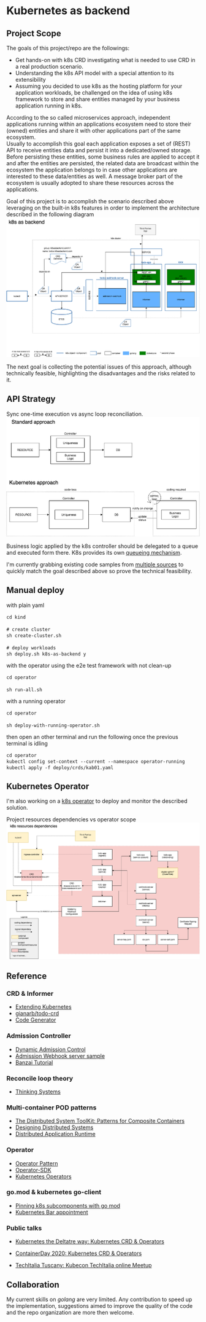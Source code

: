 # Kubernetes as backend

## Project Scope
The goals of this project/repo are the followings:
- Get hands-on with k8s CRD investigating what is needed to use CRD in a real production scenario.
- Understanding the k8s API model with a special attention to its extensibility
- Assuming you decided to use k8s as the hosting platform for your application workloads, be challenged on the idea of using k8s framework to store and share entities managed by your business application running in k8s.

According to the so called microservices approach, independent applications running within an applications ecosystem need to store their (owned) entities and share it with other applications part of the same ecosystem.  
Usually to accomplish this goal each application exposes a set of (REST) API to receive entities data and persist it into a dedicated/owned storage.  
Before persisting these entities, some business rules are applied to accept it and after the entities are persisted, the related data are broadcast within the ecosystem the application belongs to in case other applications are interested to these data/entities as well.  A message broker part of the ecosystem is usually adopted to share these resources across the applications.

Goal of this project is to accomplish the scenario described above leveraging on the built-in k8s features in order to implement the architecture described in the following diagram
![](images/k8s-as-backend.png?raw=true)

The next goal is collecting the potential issues of this approach, although technically feasible, highlighting the disadvantages and the risks related to it.

## API Strategy
Sync one-time execution vs async loop reconciliation.
![](images/kab-API-strategy.png?raw=true)

Business logic applied by the k8s controller should be delegated to a queue and executed form there. K8s provides its own [queueing mechanism](https://godoc.org/k8s.io/client-go/util/workqueue).

I'm currently grabbing existing code samples from [multiple sources](notes.md) to quickly match the goal described above so prove the technical feasibility.

## Manual deploy
with plain yaml
```
cd kind

# create cluster
sh create-cluster.sh

# deploy workloads
sh deploy.sh k8s-as-backend y
```

with the operator using the e2e test framework with not clean-up
```
cd operator

sh run-all.sh
```

with a running operator
```
cd operator

sh deploy-with-running-operator.sh
```
then open an other terminal and run the following once the previous terminal is idling
```
cd operator
kubectl config set-context --current --namespace operator-running
kubectl apply -f deploy/crds/kab01.yaml
```


## Kubernetes Operator
I'm also working on a [k8s operator](operator/README.md) to deploy and monitor the described solution.

Project resources dependencies vs operator scope
![](images/kab-resource-deps.png?raw=true)

## Reference

### CRD & Informer
- [Extending Kubernetes](https://get.oreilly.com/ind_extending-kubernetes.html)
- [gianarb/todo-crd](https://github.com/gianarb/todo-crd)
- [Code Generator](https://github.com/kubernetes/code-generator)

### Admission Controller

- [Dynamic Admission Control](https://kubernetes.io/docs/reference/access-authn-authz/extensible-admission-controllers)
- [Admission Webhook server sample](https://github.com/kubernetes/kubernetes/tree/v1.16.11/test/images/agnhost#webhook-kubernetes-external-admission-webhook)
- [Banzai Tutorial](https://banzaicloud.com/blog/k8s-admission-webhooks/)

### Reconcile loop theory
- [Thinking Systems](https://www.amazon.it/Thinking-Systems-Donella-H-Meadows/dp/1603580557)

### Multi-container POD patterns

- [The Distributed System ToolKit: Patterns for Composite Containers](https://kubernetes.io/blog/2015/06/the-distributed-system-toolkit-patterns/)
- [Designing Distributed Systems](https://learning.oreilly.com/library/view/designing-distributed-systems/9781491983638/)
- [Distributed Application Runtime](https://dapr.io/)

### Operator

- [Operator Pattern](https://kubernetes.io/docs/concepts/extend-kubernetes/operator/)
- [Operator-SDK](https://github.com/operator-framework/operator-sdk)
- [Kubernetes Operators](https://learning.oreilly.com/library/view/kubernetes-operators/9781492048039/)

### go.mod & kubernetes go-client

- [Pinning k8s subcomponents with go mod](https://medium.com/@cristiano.deg/pinning-k8s-subcomponents-with-go-mod-1ad087731f83)
- [Kubernetes Bar appointment](https://www.youtube.com/watch?v=vD47LRy23Ag)

### Public talks

- [Kubernetes the Deltatre way: Kubernetes CRD & Operators](https://www.youtube.com/watch?v=8YNH1QZGdMM)

- [ContainerDay 2020: Kubernetes CRD & Operators](https://2020.containerday.it/)

- [TechItalia Tuscany: Kubecon TechItalia online Meetup](https://www.meetup.com/TechItaliaTuscany/events/274381698/)

## Collaboration
My current skills on *golang* are very limited. Any contribution to speed up the implementation, suggestions aimed to improve the quality of the code and the repo organization are more then welcome.